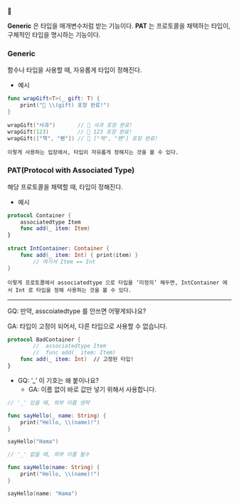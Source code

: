 
<aside> 📌

**Generic** 은 타입을 매개변수처럼 받는 기능이다. **PAT** 는 프로토콜을 채택하는 타입이, 구체적인 타입을 명시하는 기능이다.

</aside>

### Generic

함수나 타입을 사용할 때, 자유롭게 타입이 정해진다.

- 예시
    
```swift
func wrapGift<T>(_ gift: T) {
	print("🎁 \\(gift) 포장 완료!")
}
    
wrapGift("사과")       // 🎁 사과 포장 완료!
wrapGift(123)         // 🎁 123 포장 완료!
wrapGift(["책", "펜"]) // 🎁 ["책", "펜"] 포장 완료!
```
    
    이렇게 사용하는 입장에서, 타입이 자유롭게 정해지는 것을 볼 수 있다.
    

### PAT(**Protocol with Associated Type)**

해당 프로토콜을 채택할 때, 타입이 정해진다.

- 예시
    
```swift
protocol Container {
    associatedtype Item
    func add(_ item: Item)
}
    
struct IntContainer: Container {
    func add(_ item: Int) { print(item) }
	    // 여기서 Item == Int
}
```
    
    이렇게 프로토콜에서 associatedtype 으로 타입을 ‘미정의’ 해두면, IntContainer 에서 Int 로 타입을 정해 사용하는 것을 볼 수 있다.
    

---

GQ: 만약, asscoiatedtype 를 안쓰면 어떻게되나요?

GA: 타입이 고정이 되어서, 다른 타입으로 사용할 수 없습니다.

```swift
protocol BadContainer {
		//  associatedtype Item
		//  func add(_ item: Item)
    func add(_ item: Int)  // 고정된 타입!
}
```

- GQ: ‘_’ 이 기호는 왜 붙이나요?
    - GA: 이름 없이 바로 값만 넣기 위해서 사용합니다.

```swift
// '_' 있을 때, 외부 이름 생략

func sayHello(_ name: String) {
    print("Hello, \\(name)!")
}

sayHello("Hama")
```

```swift
// '_' 없을 때, 외부 이름 필수

func sayHello(name: String) {
    print("Hello, \\(name)!")
}

sayHello(name: "Hama")
```